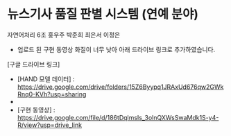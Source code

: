 
# 뉴스기사 품질 판별 시스템 (연예 분야)

자연어처리 6조 홍우주 박준희 최은서 이정은

* 업로드 된 구현 동영상 화질이 너무 낮아 아래 드라이브 링크로 추가하였습니다. 

[구글 드라이브 링크]
* [HAND 모델 데이터] : https://drive.google.com/drive/folders/15Z6Byypq1JRAxUd676qw2GWkRnq0-KVh?usp=sharing
* [발표 동영상]: https://drive.google.com/file/d/1qOfUeG1mesxfnD9JiTXNSwF3VECTEdnA/view?usp=drive_link
* [구현 동영상] : https://drive.google.com/file/d/186tDqlmsIs_3olnQXWsSwaMdk1S-y4-R/view?usp=drive_link
